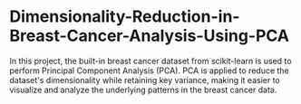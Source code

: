 # Dimensionality-Reduction-in-Breast-Cancer-Analysis-Using-PCA
In this project, the built-in breast cancer dataset from scikit-learn is used to perform Principal Component Analysis (PCA). PCA is applied to reduce the dataset's dimensionality while retaining key variance, making it easier to visualize and analyze the underlying patterns in the breast cancer data.
